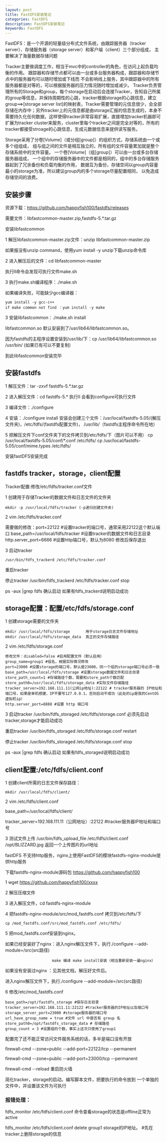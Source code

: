 ```yaml
---
layout: post
title: FastDFS安装笔记
categories: FastDFS
description: FastDFS安装笔记
keywords: FastDFS
---
```

FastDFS：是一个开源的轻量级分布式文件系统，由跟踪服务器（tracker server）、存储服务器（storage server）和客户端（client）三个部分组成，
主要解决了海量数据存储问题

Tracker主要做调度工作，相当于mvc中的controller的角色，在访问上起负载均衡的作用。
跟踪器和存储节点都可以由一台或多台服务器构成，跟踪器和存储节点中的服务器均可以随时增加或下线而
不会影响线上服务，其中跟踪器中的所有服务器都是对等的，可以根据服务器的压力情况随时增加或减少。
Tracker负责管理所有的Storage和group，每个storage在启动后会连接Tracker，告知自己所属的group等信息，并保持周期性的心跳，tracker根据storage的心跳信息，建立group==>[storage server list]的映射表，Tracker需要管理的元信息很少，会全部存储在内存中；另外tracker上的元信息都是由storage汇报的信息生成的，本身不需要持久化任何数据，这样使得tracker非常容易扩展，直接增加tracker机器即可扩展为tracker cluster来服务，cluster里每个tracker之间是完全对等的，所有的tracker都接受stroage的心跳信息，生成元数据信息来提供读写服务。

Storage采用了分卷[Volume]（或分组[group]）的组织方式，存储系统由一个或多个组组成，
组与组之间的文件是相互独立的，所有组的文件容量累加就是整个存储系统中的文件容量。
一个卷[Volume]（组[group]）可以由一台或多台存储服务器组成，
一个组中的存储服务器中的文件都是相同的，组中的多台存储服务器起到了冗余备份和负载均衡的作用，
数据互为备份，存储空间以group内容量最小的storage为准，所以建议group内的多个storage尽量配置相同，
以免造成存储空间的浪费。

## 安装步骤
资源下载：https://github.com/happyfish100/fastdfs/releases

需要文件：libfastcommon-master.zip,fastdfs-5.*.tar.gz

安装libfastcommon

1 解压libfastcommon-master.zip文件：unzip libfastcommon-master.zip

  如果报没有unzip command，使用yum install -y unzip下载unzip命令库
  
2 进入解压后的文件：cd libfastcommon-master 

  执行ll命令会发现可执行文件make.sh
  
3 执行make.sh编译程序：./make.sh 

  如果编译失败，可能缺少gcc编译器：
  
    yum install -y gcc-c++
    if make common not find ：yum install -y make
  
3 安装libfastcommon：./make.sh install

  libfastcommon.so 默认安装到了/usr/lib64/libfastcommon.so。
  
  因为fastdfs的主程序设置安装到/usr/lib/下：cp /usr/lib64/libfastcommon.so /usr/bin/ (如果已有可以不要复制)
  
到此libfastcommon安装完毕


## 安装fastdfs
1 解压文件：tar -zxvf fastdfs-5.*.tar.gz

2 进入解压文件：cd fastdfs-5.*
  执行ll 会看到configure可执行文件
  
3 编译文件：./configure

4 安装：./configure install
  安装会创建三个文件：/usr/local/fastdfs-5.05/(解压文件夹)，/etc/fdfs/(fastdfs配置文件)，
                      /usr/lib/（fastdfs主程序命令所在地）
                      
5 把解压文件下conf文件夹下的文件拷贝到/etc/fdfs/下（图片可以不用）
  cp /usr/local/fastdfs-5.05/conf/*.conf /etc/fdfs/
  cp /usr/local/fastdfs-5.05/conf/mime.types /etc/fdfs/
  
安装fastDFS安装完成

## fastdfs tracker，storage，client配置
Tracker配置:修改/etc/fdfs/tracker.conf文件

1 创建用于存储Tracker的数据文件和日志文件的文件夹

    mkdir -p /usr/local/fdfs/tracker (-p递归创建文件夹)
  
2 vim /etc/fdfs/tracker.conf

  需要做的修改：port=22122 #设置tracker的端口号，通常采用22122这个默认端口
                base_path=/usr/local/fdfs/tracker #设置tracker的数据文件和日志目录
		http.server_port=6666 #设置http端口号，默认为8080
  修改后保存退出
  
3 启动tracker 

    /usr/bin/fdfs_trackerd /etc/fdfs/tracker.conf
    
  重启tracker 
  
  停止tracker /usr/bin/fdfs_trackerd /etc/fdfs/tracker.conf stop
  
  ps -aux |grep fdfs 确认启动 如果有fdfs_trackerd说明启动成功

## storage配置：配置/etc/fdfs/storage.conf
1 创建storage需要的文件夹

    mkdir /usr/local/fdfs/storage       用于storage日志文件存储地址
    mkdir /usr/local/fdfs/storage_data  真正的文件存储路径
    
2 vim /etc/fdfs/storage.conf

    修改文件：disabled=false #启用配置文件（默认启用）
    group_name=group1 #组名，根据实际情况修改
    port=23000 #设置storage的端口号，默认是23000，同一个组的storage端口号必须一致
    base_path=/usr/local/fdfs/storage #设置storage数据文件和日志目录
    store_path_count=1 #存储路径个数，需要和store_path个数匹配
    store_path0=/usr/local/fdfs/storage_data #实际文件存储路径
    tracker_server=192.168.111.11(公网ip地址):22122 # tracker服务器的 IP地址和端口号，如果是单机搭建，IP不要写127.0.0.1，否则启动不成功（此处的ip是我的CentOS虚拟机ip）
    http.server_port=8888 #设置 http 端口号
    
3 启动tracker /usr/bin/fdfs_storaged /etc/fdfs/storage.conf 必须先启动tracker,storage才能启动成功

  重启tracker /usr/bin/fdfs_storaged /etc/fdfs/storage.conf restart
  
  停止tracker /usr/bin/fdfs_storaged /etc/fdfs/storage.conf stop
  
  ps -aux |grep fdfs 确认启动 如果有fdfs_storaged说明启动成功

## client配置:/etc/fdfs/client.conf

1 创建client所需的日志文件保存路径：

    mkdir /usr/local/fdfs/client/
    
2 vim /etc/fdfs/client.conf

  base_path=/usr/local/fdfs/client/ 
  
  tracker_server=192.168.111.11（公网地址）:22122 #tracker服务器IP地址和端口号
  
3 测试文件上传 /usr/bin/fdfs_upload_file  /etc/fdfs/client.conf  /opt/BLIZZARD.jpg
  返回一个上传图片的url地址

fastDFS 不支持http服务，nginx上使用FastDFS的模块fastdfs-nginx-module提供http服务

下载fastdfs-nginx-module源码包 https://github.com/happyfish100 

1 wget https://github.com/happyfish100/xxxx

2 解压压缩文件

3 进入解压文件，cd fastdfs-nginx-module

4 把fastdfs-nginx-module/src/mod_fastdfs.conf 拷贝到/etc/fdfs/下

    cp /mod_fastdfs.conf/src/mod_fastdfs.conf /etc/fdfs/
    
5 把mod_fastdfs.conf安装到nginx。

  如果已经安装好了nginx：进入nginx解压文件下，执行./configure --add-module=/src(src路径)
  
                         make 编译 make install安装（相当重新安装一遍nginx）
                         
  如果没有安装过nginx ：见其他文档，解压好文件后。
  
  进入nginx解压文件下，执行./configure --add-module=/src(src路径)
                        
6 修改/etc/mod_fastdfs.conf 

    base_path=/opt/fastdfs_storage #保存日志目录
    tracker_server=192.168.111.11:22122 #tracker服务器的IP地址以及端口号
    storage_server_port=23000 #storage服务器的端口号
    url_have_group_name = true #文件 url 中是否有 group 名
    store_path0=/opt/fastdfs_storage_data # 存储路径
    group_count = 3 #设置组的个数，事实上这次只使用了group1


配置完了还不能正常访问文件服务系统的话，多半是端口没有开放

firewall-cmd --zone=public --add-port=22122/tcp --permanent

firewall-cmd --zone=public --add-port=23000/tcp --permanent

firewall-cmd --reload 重启防火墙

简化tracker，storage的启动。编写脚本文件，把要执行的命令放到
一个单独的文件中，并设置该文件为可执行

### 报错处理：

fdfs_monitor /etc/fdfs/client.conf 命令查看storage的状态是offline正常为active
                                   
fdfs_monitor /etc/fdfs/client.conf delete group1 storage的IP地址。 #先在tracker上删除storage的信息
